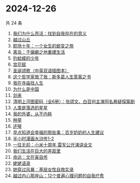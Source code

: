 # 2024-12-26

共 24 条

<!-- BEGIN WEREAD -->
<!-- 最后更新时间 2024-12-26 07:13:39 +0800 -->
1. [我们为什么而活：找到自我存在的意义](https://weread.qq.com/web/bookDetail/39d32a40813ab9707g015a02)
1. [越过山丘](https://weread.qq.com/web/bookDetail/62e32e30813ab907fg01912e)
1. [职场十年：一个女生的蜕变之旅](https://weread.qq.com/web/bookDetail/327325b0813ab9717g014fa0)
1. [离岛：于偏僻之地重建生活](https://weread.qq.com/web/bookDetail/b4932fc0813ab9853g011623)
1. [钓蛤蟆的少年](https://weread.qq.com/web/bookDetail/79a329a0813ab97e3g01273b)
1. [宫花赋](https://weread.qq.com/web/bookDetail/2d932800813ab97d4g0169ab)
1. [圣诞颂歌（中英双语插图本）](https://weread.qq.com/web/bookDetail/04c321f07182db4f04ceeb1)
1. [这个哲学家救了我：斯多葛人生答案之书](https://weread.qq.com/web/bookDetail/54c32470813ab9779g019d78)
1. [我在寺庙找人生](https://weread.qq.com/web/bookDetail/a8132ad0813ab979cg015ab8)
1. [为什么是中国](https://weread.qq.com/web/bookDetail/f3232fe07239b3b7f32034a)
1. [剑来](https://weread.qq.com/web/bookDetail/8e5326b07153adcf8e53d42)
1. [清明上河图密码（全6册）：张颂文、白百何主演同名悬疑探案剧](https://weread.qq.com/web/bookDetail/54432ff05c8966544e5bbfe)
1. [人类是落选的星星](https://weread.qq.com/web/bookDetail/90b323a0813ab97e5g018bb4)
1. [我的外婆，从不内耗](https://weread.qq.com/web/bookDetail/1b732f30813ab8b37g0121a2)
1. [种草](https://weread.qq.com/web/bookDetail/06632540813ab9787g014cb7)
1. [还璧](https://weread.qq.com/web/bookDetail/122320b0813ab978ag018f64)
1. [早点知道会幸福的那些事：百岁奶奶的人生建议](https://weread.qq.com/web/bookDetail/ae932cf0813ab950fg0198ae)
1. [半小时漫画水浒传1-2](https://weread.qq.com/web/bookDetail/72f32e70813ab97d4g019946)
1. [一往无前：小米十周年 雷军公开演讲全文](https://weread.qq.com/web/bookDetail/6be32b2081312d000g0159a2)
1. [我们生活在巨大的差距里](https://weread.qq.com/web/bookDetail/286329405b40f728668c477)
1. [命运：文在寅自传](https://weread.qq.com/web/bookDetail/f1b32ae0716e8160f1b348c)
1. [姥姥语录](https://weread.qq.com/web/bookDetail/c56323d05d152ec56b56a55)
1. [她穿过风暴：基层女性自救实录](https://weread.qq.com/web/bookDetail/b7b32fe0813ab9707g016a76)
1. [越过内心那座山：12个普遍心理问题的自我疗愈](https://weread.qq.com/web/bookDetail/ad3326c0813ab6d9fg012c85)
<!-- END WEREAD -->